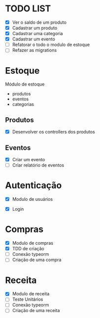 # TODO LIST

- [x] Ver o saldo de um produto
- [x] Cadastrar um produto
- [x] Cadastrar uma categoria
- [x] Cadastrar um evento
- [ ] Refatorar o todo o modulo de estoque
- [ ] Refazer as migrations

# Estoque

Módulo de estoque

- produtos
- eventos
- categorias

## Produtos

- [x] Desenvolver os controllers dos produtos

## Eventos

- [x] Criar um evento
- [ ] Criar relatório de eventos

# Autenticação

- [x] Modulo de usuários
- [x] Login


# Compras

- [x] Modulo de compras
- [x] TDD de criação
- [ ] Conexão typeorm
- [ ] Criação de uma compra

# Receita

- [x] Modulo de receita
- [ ] Teste Unitários
- [ ] Conexão typeorm
- [ ] Criação de uma receita
